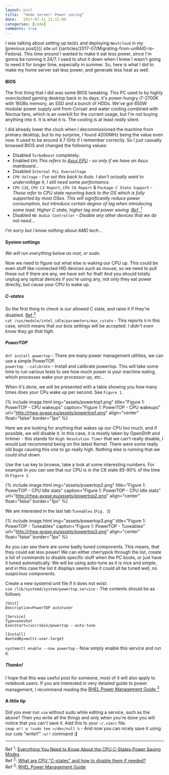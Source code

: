 ```yaml
---
layout: post
title:  "Home server: Power saving"
date:   2017-07-11 21:15:00
categories: [code]
comments: true
---
```

I was talking about setting up `RAID1` and deploying `Nextcloud` in my [previous post]({{ site.url }}articles/2017-07/Migrating-from-unRAID-to-Fedora). This time around I wanted to make it eat less power, since I'm gonna be running it 24/7. I used to shut it down when I knew I wasn't going to need it for longer time, especially in summer. So, here is what I did to make my home server eat less power, and generate less heat as well.

<!--more-->

#### BIOS

The first thing that I did was some BIOS tweaking. This PC used to by highly overclocked gaming desktop back in its days, it's power-hungry i7-2700K with 16GBs memory, an SSD and a bunch of HDDs. We've got 650W modular power supply unit from Corsair and water cooling combined with Noctua fans, which is an overkill for the current usage, but I'm not buying anything into it. It is what it is. The cooling is at least _really_ silent.

I did already lower the clock when I decommissioned the machine from primary desktop, but to my surprise, I found 4200MHz being the value even now. It used to be around 4.7 GHz if I remember correctly. So I just casually browsed BIOS and changed the following values:

* Disabled `TurboBoost` completely.
* Enabled `EPU` _This refers to [Asus EPU](http://event.asus.com/epu/) - so only if we have an Asus mainboard..._
* Disabled `Internal PLL Overvoltage`
* `CPU Voltage` - _I've set this back to Auto. I don't actually want to undervoltage it, I still need some performance._
* `CPU C1E`, `CPU C3 Report`, `CPU C6 Report` & `Package C State Support` - _These refer to CPU state reporting back to the OS which is fully supported by most OSes. This will significantly reduce power consumption, but introduce certain degree of lag when introducing some load. Higher C state, higher lag and power saving. [Ref &nbsp;<sup>1</sup>](http://www.hardwaresecrets.com/everything-you-need-to-know-about-the-cpu-c-states-power-saving-modes/)_
* Disabled `HD Audio Controller` - _Disable any other devices that we do not need..._

_I'm sorry but I know nothing about AMD tech..._

#### System settings

_We will run everything below as root, or sudo._

Now we need to figure out what else is waking our CPU up. This could be even stuff like connected HID devices such as mouse, so we need to pull these out if there are any, we have ssh for that! And you should totally unplug any optical devices if you're using any, not only they eat power directly, but cause your CPU to wake up.

##### C-states

So the first thing to check is our allowed C state, and raise it if they're disabled. [Ref <sup>2</sup>](https://gist.github.com/wmealing/2dd2b543c4d3cff6cab7)
<br>`cat /sys/module/intel_idle/parameters/max_cstate` - This reports `9` in this case, which means that our bios settings will be accepted. _I didn't even know they go that high._ 

##### PowerTOP

`dnf install powertop` - There are many power management utilities, we can use a simple PowerTOP.
<br>`powertop --calibrate` - Install and calibrate powertop. This will take some time to run various tests to see how much power is your machine eating, which processes wake your processor up, etc...

When it's done, we will be presented with a table showing you how many times does your CPu wake up per second. See `Figure 1`.

{% include image.html
  img="assets/powertop1.png"
  title="Figure 1: PowerTOP - CPU wakeups"
  caption="Figure 1: PowerTOP - CPU wakeups"
  url="http://rhea-ayase.eu/assets/powertop1.png"
  align="center"
  float="false"
  border="1px"
%}

Here we are looking for anything that wakes up our CPU too much, and if possible, we will disable it. In this case, it is mostly taken by OpenShift and hrtimer - this stands for `High Resolution Timer` that we can't really disable, I would just recommend being on the latest Kernel. There were some really old bugs causing this one to go really high. Nothing else is running that we could shut down.

Use the `tab` key to browse, take a look at some interesting numbers. For example in you can see that our CPU is in the C6 state 85-90% of the time in `Figure 2`.

{% include image.html
  img="assets/powertop2.png"
  title="Figure 1: PowerTOP - CPU Idle stats"
  caption="Figure 1: PowerTOP - CPU Idle stats"
  url="http://rhea-ayase.eu/assets/powertop2.png"
  align="center"
  float="false"
  border="1px"
%}

We are interested in the last tab `Tuneables` (`Fig. 3`)

{% include image.html
  img="assets/powertop3.png"
  title="Figure 1: PowerTOP - Tuneables"
  caption="Figure 1: PowerTOP - Tuneables"
  url="http://rhea-ayase.eu/assets/powertop3.png"
  align="center"
  float="false"
  border="1px"
%}

As you can see there are _some_ badly tuned components. This means, that they could eat less power! We can either cherrypick through the list, create a list of commands to disable specific stuff when the PC boots, or just have it tuned automatically. We will be using auto-tune as it is nice and simple, and in this case the list it displays seems like it could all be tuned well, no suspicious components.

Create a new systemd unit file if it does not exist:
<br>`vim /lib/systemd/system/powertop.service` - The contents should be as follows:

```
[Unit]
Description=PowerTOP autotuner

[Service]
Type=oneshot
ExecStart=/usr/sbin/powertop --auto-tune

[Install]
WantedBy=multi-user.target
```

`systemctl enable --now powertop` - Now simply enable this service and run it.

##### Thanks!

I hope that this was useful post for someone, most of it will also apply to notebook users. If you are interested in very detailed guide to power management, I recommend reading the [RHEL Power Management Guide <sup>3</sup>](https://access.redhat.com/documentation/en-US/Red_Hat_Enterprise_Linux/7/html/Power_Management_Guide/index.html)

#### A little tip

Did you ever run `vim` without sudo while editing a service, such as the above? Then you write all the things and only when you're done you will notice that you can't save it. Add this to your `~/.vimrc` file:
<br>`cmap w!! w !sudo tee >/dev/null %` - And now you can nicely save it using our cute _"write!!"_ `:w!!` command **:]**

---

Ref <sup>1</sup>: [Everything You Need to Know About the CPU C-States Power Saving Modes](http://www.hardwaresecrets.com/everything-you-need-to-know-about-the-cpu-c-states-power-saving-modes/)
<br>Ref <sup>2</sup>: [What are CPU "C-states" and how to disable them if needed?](https://gist.github.com/wmealing/2dd2b543c4d3cff6cab7)
<br>Ref <sup>3</sup>: [RHEL Power Management Guide](https://access.redhat.com/documentation/en-US/Red_Hat_Enterprise_Linux/7/html/Power_Management_Guide/index.html)

